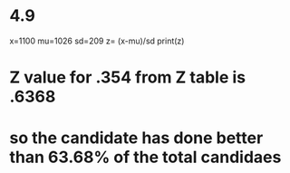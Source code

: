 # 4.9
x=1100
mu=1026
sd=209
z= (x-mu)/sd
print(z)
# Z value for .354 from Z table is .6368
# so the candidate has done better than 63.68% of the total candidaes
